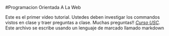 #Programacion Orientada A La Web

Este es el primer video tutorial. Ustedes deben investigar los commandos vistos en clase y traer preguntas a clase. Muchas preguntas!! [*Curso USC*](www.usc.edu.co). Este archivo se escribe usando un lenguaje de marcado llamado markdown
